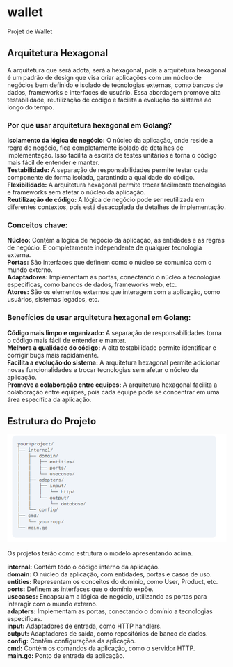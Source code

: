 # wallet
Projet de Wallet


## Arquitetura Hexagonal

A arquitetura que será adota, será a hexagonal, pois a arquitetura hexagonal é 
um padrão de design que visa criar aplicações com um núcleo de negócios bem definido 
e isolado de tecnologias externas, como bancos de dados, frameworks e interfaces de usuário. 
Essa abordagem promove alta testabilidade, reutilização de código e facilita a evolução do sistema ao longo do tempo.

### Por que usar arquitetura hexagonal em Golang?

<strong>Isolamento da lógica de negócio:</strong> O núcleo da aplicação, onde reside a regra de negócio, fica completamente 
isolado de detalhes de implementação. Isso facilita a escrita de testes unitários e torna o código mais fácil de entender e manter.  
<strong>Testabilidade:</strong> A separação de responsabilidades permite testar cada componente de forma isolada, 
garantindo a qualidade do código.  
<strong>Flexibilidade:</strong> A arquitetura hexagonal permite trocar facilmente tecnologias e frameworks sem afetar 
o núcleo da aplicação.  
<strong>Reutilização de código:</strong> A lógica de negócio pode ser reutilizada em diferentes contextos, pois 
está desacoplada de detalhes de implementação.  

### Conceitos chave:

<strong>Núcleo:</strong> Contém a lógica de negócio da aplicação, as entidades e as regras de negócio. É completamente 
independente de qualquer tecnologia externa.  
<strong>Portas:</strong> São interfaces que definem como o núcleo se comunica com o mundo externo.  
<strong>Adaptadores:</strong> Implementam as portas, conectando o núcleo a tecnologias específicas, como bancos de dados, frameworks web, etc.  
<strong>Atores:</strong> São os elementos externos que interagem com a aplicação, como usuários, sistemas legados, etc.  

### Benefícios de usar arquitetura hexagonal em Golang:

<strong>Código mais limpo e organizado:</strong> A separação de responsabilidades torna o código mais fácil de entender e manter.  
<strong>Melhora a qualidade do código:</strong> A alta testabilidade permite identificar e corrigir bugs mais rapidamente.  
<strong>Facilita a evolução do sistema:</strong> A arquitetura hexagonal permite adicionar novas funcionalidades e trocar tecnologias
 sem afetar o núcleo da aplicação.  
<strong>Promove a colaboração entre equipes:</strong> A arquitetura hexagonal facilita a colaboração entre equipes, pois cada 
equipe pode se concentrar em uma área específica da aplicação.  

## Estrutura do Projeto

![Estrutura](imagens/estrutura_projeto.PNG)

Os projetos terão como estrutura o modelo apresentando acima.

<strong>internal:</strong> Contém todo o código interno da aplicação.  
<strong>domain:</strong> O núcleo da aplicação, com entidades, portas e casos de uso.  
<strong>entities:</strong> Representam os conceitos do domínio, como User, Product, etc.  
<strong>ports:</strong> Definem as interfaces que o domínio expõe.  
<strong>usecases:</strong> Encapsulam a lógica de negócio, utilizando as portas para interagir com o mundo externo.  
<strong>adapters:</strong> Implementam as portas, conectando o domínio a tecnologias específicas.  
<strong>input:</strong> Adaptadores de entrada, como HTTP handlers.  
<strong>output:</strong> Adaptadores de saída, como repositórios de banco de dados.  
<strong>config:</strong> Contém configurações da aplicação.  
<strong>cmd:</strong> Contém os comandos da aplicação, como o servidor HTTP.  
<strong>main.go:</strong> Ponto de entrada da aplicação.  